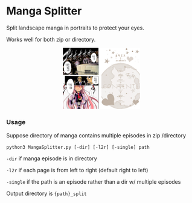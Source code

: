 # Manga Splitter
Split landscape manga in portraits to protect your eyes.

Works well for both zip or directory.

<div align="center"><img src="./.github/original.jpg" style="zoom:20%;" /></div>

### Usage
Suppose directory of manga contains multiple episodes in zip /directory

```
python3 MangaSplitter.py [-dir] [-l2r] [-single] path
```
`-dir` if manga episode is in directory

`-l2r` if each page is from left to right (default right to left)

`-single` if the path is an episode rather than a dir w/ multiple episodes


Output directory is `{path}_split`
